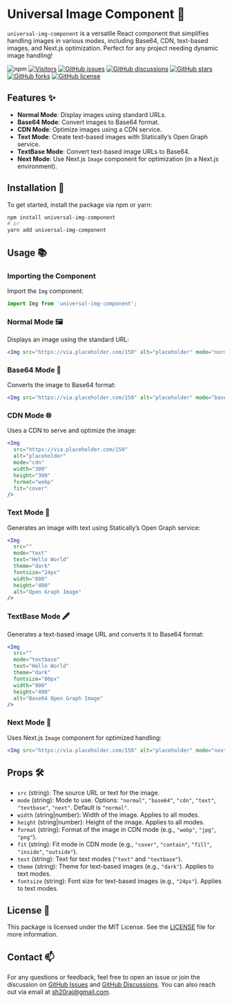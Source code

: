 # Universal Image Component 📸

`universal-img-component` is a versatile React component that simplifies handling images in various modes, including Base64, CDN, text-based images, and Next.js optimization. Perfect for any project needing dynamic image handling!

![npm](https://img.shields.io/npm/v/universal-img-component)
[![Visitors](https://api.visitorbadge.io/api/visitors?path=https%3A%2F%2Fgithub.com%2FSH20RAJ%2Funiversal-image-component&labelColor=%23ba68c8&countColor=%232ccce4&style=flat&labelStyle=none)](https://visitorbadge.io/status?path=https%3A%2F%2Fgithub.com%2FSH20RAJ%2Funiversal-image-component)
[![GitHub issues](https://img.shields.io/github/issues/SH20RAJ/universal-image-component)](https://github.com/SH20RAJ/universal-image-component/issues)
[![GitHub discussions](https://img.shields.io/github/discussions/SH20RAJ/universal-image-component)](https://github.com/SH20RAJ/universal-image-component/discussions)
[![GitHub stars](https://img.shields.io/github/stars/SH20RAJ/universal-image-component)](https://github.com/SH20RAJ/universal-image-component/stargazers)
[![GitHub forks](https://img.shields.io/github/forks/SH20RAJ/universal-image-component)](https://github.com/SH20RAJ/universal-image-component/network)
[![GitHub license](https://img.shields.io/github/license/SH20RAJ/universal-image-component)]()

## Features ✨

- **Normal Mode**: Display images using standard URLs.
- **Base64 Mode**: Convert images to Base64 format.
- **CDN Mode**: Optimize images using a CDN service.
- **Text Mode**: Create text-based images with Statically’s Open Graph service.
- **TextBase Mode**: Convert text-based image URLs to Base64.
- **Next Mode**: Use Next.js `Image` component for optimization (in a Next.js environment).

## Installation 🚀

To get started, install the package via npm or yarn:

```bash
npm install universal-img-component
# or
yarn add universal-img-component
```

## Usage 📚

### Importing the Component

Import the `Img` component:

```jsx
import Img from 'universal-img-component';
```

### Normal Mode 🖼️

Displays an image using the standard URL:

```jsx
<Img src="https://via.placeholder.com/150" alt="placeholder" mode="normal" width="150" height="150" />
```

### Base64 Mode 🔄

Converts the image to Base64 format:

```jsx
<Img src="https://via.placeholder.com/150" alt="placeholder" mode="base64" width="150" height="150" />
```

### CDN Mode 🌐

Uses a CDN to serve and optimize the image:

```jsx
<Img
  src="https://via.placeholder.com/150"
  alt="placeholder"
  mode="cdn"
  width="300"
  height="300"
  format="webp"
  fit="cover"
/>
```

### Text Mode 📝

Generates an image with text using Statically’s Open Graph service:

```jsx
<Img
  src=""
  mode="text"
  text="Hello World"
  theme="dark"
  fontsize="24px"
  width="800"
  height="400"
  alt="Open Graph Image"
/>
```

### TextBase Mode 🖋️

Generates a text-based image URL and converts it to Base64 format:

```jsx
<Img
  src=""
  mode="textbase"
  text="Hello World"
  theme="dark"
  fontsize="80px"
  width="800"
  height="400"
  alt="Base64 Open Graph Image"
/>
```

### Next Mode 🚀

Uses Next.js `Image` component for optimized handling:

```jsx
<Img src="https://via.placeholder.com/150" alt="placeholder" mode="next" width={150} height={150} />
```

## Props 🛠️

- `src` (string): The source URL or text for the image.
- `mode` (string): Mode to use. Options: `"normal"`, `"base64"`, `"cdn"`, `"text"`, `"textbase"`, `"next"`. Default is `"normal"`.
- `width` (string|number): Width of the image. Applies to all modes.
- `height` (string|number): Height of the image. Applies to all modes.
- `format` (string): Format of the image in CDN mode (e.g., `"webp"`, `"jpg"`, `"png"`).
- `fit` (string): Fit mode in CDN mode (e.g., `"cover"`, `"contain"`, `"fill"`, `"inside"`, `"outside"`).
- `text` (string): Text for text modes (`"text"` and `"textbase"`).
- `theme` (string): Theme for text-based images (e.g., `"dark"`). Applies to text modes.
- `fontsize` (string): Font size for text-based images (e.g., `"24px"`). Applies to text modes.

## License 📜

This package is licensed under the MIT License. See the [LICENSE](LICENSE) file for more information.

## Contact 📫

For any questions or feedback, feel free to open an issue or join the discussion on [GitHub Issues](https://github.com/SH20RAJ/universal-image-component/issues) and [GitHub Discussions](https://github.com/SH20RAJ/universal-image-component/discussions). You can also reach out via email at [sh20raj@gmail.com](mailto:sh20raj@gmail.com).

